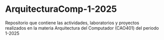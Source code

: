 # ArquitecturaComp-1-2025
Repositorio que contiene las actividades, laboratorios y proyectos realizados en la materia Arquitectura del Computador (CAO401) del periodo 1-2025
